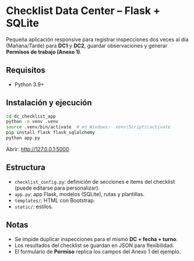 
# Checklist Data Center – Flask + SQLite

Pequeña aplicación responsive para registrar inspecciones dos veces al día (Mañana/Tarde) para **DC1** y **DC2**, guardar observaciones y generar **Permisos de trabajo (Anexo 1)**. 

## Requisitos
- Python 3.9+

## Instalación y ejecución
```bash
cd dc_checklist_app
python -m venv .venv
source .venv/bin/activate  # en Windows: .venv\Scripts\activate
pip install flask flask_sqlalchemy
python app.py
```
Abrir: http://127.0.0.1:5000

## Estructura
- `checklist_config.py`: definición de secciones e items del checklist (puede editarse para personalizar).
- `app.py`: app Flask, modelos (SQLite), rutas y plantillas.
- `templates/`: HTML con Bootstrap.
- `static/`: estilos.

## Notas
- Se impide duplicar inspecciones para el mismo **DC + fecha + turno**.
- Los resultados del checklist se guardan en JSON para flexibilidad.
- El formulario de **Permiso** replica los campos del Anexo 1 del ejemplo.
```
